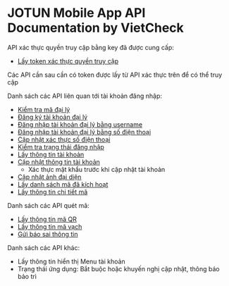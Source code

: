 # JOTUN Mobile App API Documentation by VietCheck

API xác thực quyền truy cập bằng key đã được cung cấp:

- [Lấy token xác thực quyền truy cập](token-access.md)

Các API cần sau cần có token được lấy từ API xác thực trên để có thể truy cập

Danh sách các API liên quan tới tài khoản đăng nhập:

- [Kiểm tra mã đại lý](agent-check.md)
- [Đăng ký tài khoản đại lý](https://github.com)
- [Đăng nhập tài khoản đại lý bằng username](https://github.com)
- [Đăng nhập tài khoản đại lý bằng số điện thoại](https://github.com)
- [Cập nhật xác thực số điện thoại](https://github.com)
- [Kiểm tra trạng thái đăng nhập](https://github.com)
- [Lấy thông tin tài khoản](https://github.com)
- [Cập nhật thông tin tài khoản](https://github.com)
   - Xác thực mật khẩu trước khi cập nhật tài khoản
- [Cập nhật ảnh đại diện](https://github.com)
- [Lấy danh sách mã đã kích hoạt](https://github.com)
- [Lấy thông tin chi tiết mã](https://github.com)

Danh sách các API quét mã:

- [Lấy thông tin mã QR](https://github.com)
- [Lấy thông tin mã vạch](https://github.com)
- [Gửi báo sai thông tin](https://github.com)

Danh sách các API khác:

- Lấy thông tin hiển thị Menu tài khoản
- Trạng thái ứng dụng: Bắt buộc hoặc khuyến nghị cập nhật, thông báo bảo trì
